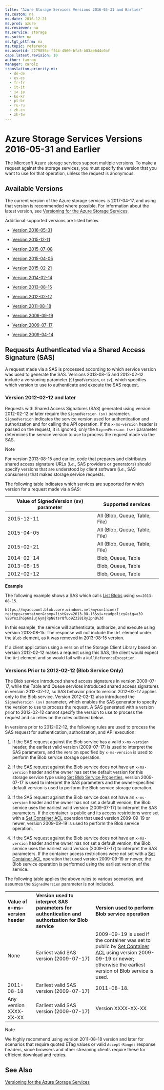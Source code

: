 ```yaml
---
title: "Azure Storage Services Versions 2016-05-31 and Earlier"
ms.custom: na
ms.date: 2016-12-21
ms.prod: azure
ms.reviewer: na
ms.service: storage
ms.suite: na
ms.tgt_pltfrm: na
ms.topic: reference
ms.assetid: 2279856c-ff44-4560-bfa5-b03ae644c0af
caps.latest.revision: 10
author: tamram
manager: carolz
translation.priority.mt: 
  - de-de
  - es-es
  - fr-fr
  - it-it
  - ja-jp
  - ko-kr
  - pt-br
  - ru-ru
  - zh-cn
  - zh-tw
---
```

# Azure Storage Services Versions 2016-05-31 and Earlier
The Microsoft Azure storage services support multiple versions. To make a request against the storage services, you must specify the version that you want to use for that operation, unless the request is anonymous.  
  
## Available Versions  
 The current version of the Azure storage services is 2017-04-17, and using that version is recommended where possible. For information about the latest version, see [Versioning for the Azure Storage Services](Versioning-for-the-Azure-Storage-Services.md).  
  
 Additional supported versions are listed below.  

-   [Version 2016-05-31](Version-2016-05-31.md) 

-   [Version 2015-12-11](Version-2015-12-11.md) 

-   [Version 2015-07-08](Version-2015-07-08.md)  
  
-   [Version 2015-04-05](Version-2015-04-05.md)  
  
-   [Version 2015-02-21](Version-2015-02-21.md)  
  
-   [Version 2014-02-14](Version-2014-02-14.md)  
  
-   [Version 2013-08-15](Version-2013-08-15.md)  
  
-   [Version 2012-02-12](Version-2012-02-12.md)  
  
-   [Version 2011-08-18](Version-2011-08-18.md)  
  
-   [Version 2009-09-19](Version-2009-09-19.md)  
  
-   [Version 2009-07-17](Version-2009-07-17.md)  
  
-   [Version 2009-04-14](Version-2009-04-14.md)  
  
## Requests Authenticated via a Shared Access Signature (SAS)  
 A request made via a SAS is processed according to which service version was used to generate the SAS. Versions 2013-08-15 and 2012-02-12 include a versioning parameter (`SignedVersion`, or `sv`), which specifies which version to use to authenticate and execute the SAS request.  
  
### Version 2012-02-12 and later  
 Requests with Shared Access Signatures (SAS) generated using version 2012-02-12 or later require the `SignedVersion (sv)` parameter. `SignedVersion` indicates the service version used for authentication and authorization and for calling the API operation. If the `x-ms-version` header is passed on the request, it is ignored; only the `SignedVersion (sv)` parameter determines the service version to use to process the request made via the SAS.  
  
> [!NOTE]
>  For version 2013-08-15 and earlier, code that prepares and distributes shared access signature URLs (*i.e.*, SAS providers or generators) should specify versions that are understood by client software (*i.e.*, SAS consumers) that makes storage service requests.  
  
 The following table indicates which services are supported for which version for a request made via a SAS:  
  
|Value of SignedVersion (sv) parameter|Supported services|  
|---------------------------------------------|------------------------|  
|2015-12-11|All (Blob, Queue, Table, File)|  
|2015-04-05|All (Blob, Queue, Table, File)|  
|2015-02-21|All (Blob, Queue, Table, File)|  
|2014-02-14|Blob, Queue, Table|  
|2013-08-15|Blob, Queue, Table|  
|2012-02-12|Blob, Queue, Table|  
  
 **Example**  
  
 The following example shows a SAS which calls [List Blobs](List-Blobs.md) using `sv=2013-08-15`.  
  
 `https://myaccount.blob.core.windows.net/mycontainer?restype=container&comp=list&sv=2013-08-15&si=readpolicy&sig=a39 %2BYozJhGp6miujGymjRpN8tsrQfLo9Z3i8IRyIpnQ%3d`  
  
 In this example, the service will authenticate, authorize, and execute using version 2013-08-15. The response will not include the `Url` element under the `Blob` element, as it was removed in 2013-08-15 version.  
  
 If a client application using a version of the Storage Client Library based on version 2012-02-12 makes a request using this SAS, the client would expect the `Uri` element and so would fail with a `NullReferenceException`.  
  
### Versions Prior to 2012-02-12 (Blob Service Only)  
 The Blob service introduced shared access signatures in version 2009-07-17, while the Table and Queue services introduced shared access signatures in version 2012-02-12, so SAS behavior prior to version 2012-02-12 applies only to the Blob service. Version 2012-02-12 also introduced the `SignedVersion (sv)` parameter, which enables the SAS generator to specify the version to use to process the request. A SAS generated with a version prior to 2012-02-12 cannot specify the version to use to process the request and so relies on the rules outlined below.  
  
 In versions prior to 2012-02-12, the following rules are used to process the SAS request for authentication, authorization, and API execution:  
  
1.  If the SAS request against the Blob service has a valid `x-ms-version` header, the earliest valid version (2009-07-17) is used to interpret the SAS parameters, and the version specified by `x-ms-version` is used to perform the Blob service storage operation.  
  
2.  If the SAS request against the Blob service does not have an `x-ms-version` header and the owner has set the default version for this storage service type using [Set Blob Service Properties](Set-Blob-Service-Properties.md), version 2009-07-17 is used to interpret the SAS parameters and the owner-specified default version is used to perform the Blob service storage operation.  
  
3.  If the SAS request against the Blob service does not have an `x-ms-version` header and the owner has not set a default version, the Blob service uses the earliest valid version (2009-07-17) to interpret the SAS parameters. If the container is public and its access restrictions were set with a [Set Container ACL](Set-Container-ACL.md) operation that used version 2009-09-19 or newer, version 2009-09-19 is used to perform the Blob service operation.  
  
4.  If the SAS request against the Blob service does not have an `x-ms-version` header and the owner has not set a default version, the Blob service uses the earliest valid version (2009-07-17) to interpret the SAS parameters. If the container access restrictions were not set with a [Set Container ACL](Set-Container-ACL.md) operation that used version 2009-09-19 or newer, the Blob service operation is performed using the earliest version of the service.  
  
 The following table applies the above rules to various scenarios, and assumes the `SignedVersion` parameter is not included.  
  
||||  
|-|-|-|  
|**Value of x-ms-version header**|**Version used to interpret SAS parameters for authentication and authorization for Blob service**|**Version used to perform Blob service operation**|  
|None|Earliest valid SAS version (2009-07-17)|2009-09-19 is used if the container was set to public by [Set Container ACL](Set-Container-ACL.md) using version 2009-09-19 or newer; otherwise the earliest version of Blob service is used.|  
|2011-08-18|Earliest valid SAS version (2009-07-17)|2011-08-18.|  
|Any version XXXX-XX-XX|Earliest valid SAS version (2009-07-17)|Version XXXX-XX-XX|  
  
> [!NOTE]
>  We highly recommend using version 2011-08-18 version and later for scenarios that require quoted ETag values or valid `Accept-Ranges` response headers, since browsers and other streaming clients require these for efficient download and retries.  
  
## See Also  
 [Versioning for the Azure Storage Services](Versioning-for-the-Azure-Storage-Services.md)
